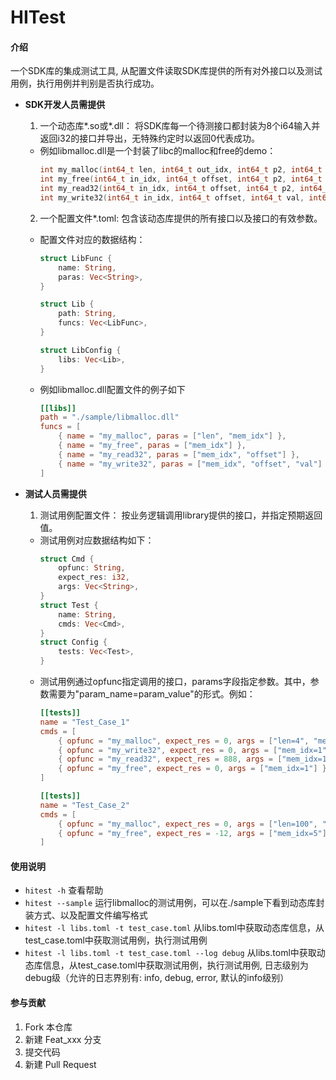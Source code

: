 # HITest

#### 介绍
一个SDK库的集成测试工具, 从配置文件读取SDK库提供的所有对外接口以及测试用例，执行用例并判别是否执行成功。
- **SDK开发人员需提供**
    1. 一个动态库*.so或*.dll：  将SDK库每一个待测接口都封装为8个i64输入并返回i32的接口并导出，无特殊约定时以返回0代表成功。
    - 例如libmalloc.dll是一个封装了libc的malloc和free的demo：
        ```C
        int my_malloc(int64_t len, int64_t out_idx, int64_t p2, int64_t p3, int64_t p4, int64_t p5, int64_t p6, int64_t p7);
        int my_free(int64_t in_idx, int64_t offset, int64_t p2, int64_t p3, int64_t p4, int64_t p5, int64_t p6, int64_t p7);
        int my_read32(int64_t in_idx, int64_t offset, int64_t p2, int64_t p3, int64_t p4, int64_t p5, int64_t p6, int64_t p7);
        int my_write32(int64_t in_idx, int64_t offset, int64_t val, int64_t p3, int64_t p4, int64_t p5, int64_t p6, int64_t p7);
        ```
    2. 一个配置文件*.toml: 包含该动态库提供的所有接口以及接口的有效参数。
    - 配置文件对应的数据结构：
        ```Rust
        struct LibFunc {
            name: String,
            paras: Vec<String>,
        }

        struct Lib {
            path: String,
            funcs: Vec<LibFunc>,
        }

        struct LibConfig {
            libs: Vec<Lib>,
        }

        ```
    
    - 例如libmalloc.dll配置文件的例子如下

        ```toml
        [[libs]]
        path = "./sample/libmalloc.dll"
        funcs = [
            { name = "my_malloc", paras = ["len", "mem_idx"] }, 
            { name = "my_free", paras = ["mem_idx"] },
            { name = "my_read32", paras = ["mem_idx", "offset"] },
            { name = "my_write32", paras = ["mem_idx", "offset", "val"] }
        ]
        ```

- **测试人员需提供**
    1. 测试用例配置文件： 按业务逻辑调用library提供的接口，并指定预期返回值。
    - 测试用例对应数据结构如下：
        ```Rust
        struct Cmd {
            opfunc: String,
            expect_res: i32,
            args: Vec<String>,
        }
        struct Test {
            name: String,
            cmds: Vec<Cmd>,
        }
        struct Config {
            tests: Vec<Test>,
        }
        ```
    - 测试用例通过opfunc指定调用的接口，params字段指定参数。其中，参数需要为"param_name=param_value"的形式。例如：
        ```toml
        [[tests]]
        name = "Test_Case_1"
        cmds = [
            { opfunc = "my_malloc", expect_res = 0, args = ["len=4", "mem_idx=1"] }, # 申请4bytes内存，首地址存入mem_idx=1的数组，预期返回0代表成功
            { opfunc = "my_write32", expect_res = 0, args = ["mem_idx=1", "offset=0", "val=888"] }, # 从mem_idx=1处取出一个地址，向该地址偏移0byte的地址写入32bit，值为888，预期返回0代表成功
            { opfunc = "my_read32", expect_res = 888, args = ["mem_idx=1", "offset=0"] }, # 从mem_idx=1处取出一个地址，从该地址读出32bit，预期读取到888
            { opfunc = "my_free", expect_res = 0, args = ["mem_idx=1"] } # 从mem_idx=1处取出一个地址，释放该地址对应内存，预期返回0代表成功
        ]

        [[tests]]
        name = "Test_Case_2"
        cmds = [
            { opfunc = "my_malloc", expect_res = 0, args = ["len=100", "mem_idx=2"] }, # 申请100bytes内存，首地址存入mem_idx=2的数组，预期返回0代表成功
            { opfunc = "my_free", expect_res = -12, args = ["mem_idx=5"] }  # 从mem_idx=5处取出一个地址，释放该地址，预期返回-12代表失败
        ]
        ```

#### 使用说明

- `hitest -h` 查看帮助
- `hitest --sample` 运行libmalloc的测试用例，可以在./sample下看到动态库封装方式、以及配置文件编写格式
- `hitest -l libs.toml -t test_case.toml` 从libs.toml中获取动态库信息，从test_case.toml中获取测试用例，执行测试用例
- `hitest -l libs.toml -t test_case.toml --log debug` 从libs.toml中获取动态库信息，从test_case.toml中获取测试用例，执行测试用例, 日志级别为debug级（允许的日志界别有: info, debug, error, 默认的info级别）

#### 参与贡献

1.  Fork 本仓库
2.  新建 Feat_xxx 分支
3.  提交代码
4.  新建 Pull Request